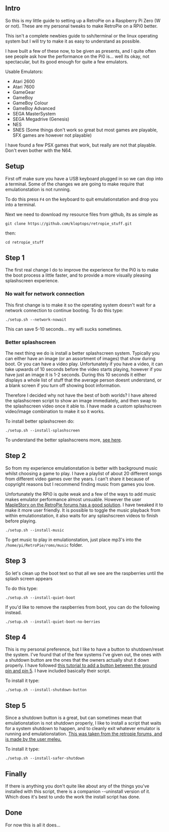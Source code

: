 ## Intro

So this is my little guide to setting up a RetroPie on a Raspberry Pi Zero (W or not). These are my personal tweaks to make RetroPie on a RPi0 better.

This isn't a complete newbies guide to ssh/terminal or the linux operating system but I will try to make it as easy to understand as possible.

I have built a few of these now, to be given as presents, and I quite often see people ask how the performance on the Pi0 is... well its okay, not spectacular, but its good enough for quite a few emulators.

Usable Emulators:
* Atari 2600
* Atari 7600
* GameGear
* GameBoy
* GameBoy Colour
* GameBoy Advanced
* SEGA MasterSystem
* SEGA Megadrive (Genesis)
* NES
* SNES (Some things don't work so great but most games are playable, SFX games are however not playable)

I have found a few PSX games that work, but really are not that playable. Don't even bother with the N64.

## Setup

First off make sure you have a USB keyboard plugged in so we can dop into a terminal. Some of the changes we are going to make require that emulationstation is not running.

To do this press `F4` on the keyboard to quit emulationstation and drop you into a terminal.

Next we need to download my resource files from github, its as simple as

    git clone https://github.com/kloptops/retropie_stuff.git

then:

    cd retropie_stuff

## Step 1

The first real change I do to improve the experience for the Pi0 is to make the boot process a little faster, and to provide a more visually pleasing splashscreen experience.


### No wait for network connection

This first change is to make it so the operating system doesn't wait for a network connection to continue booting. To do this type:

    ./setup.sh --network-nowait

This can save 5-10 seconds... my wifi sucks sometimes.

### Better splashscreen

The next thing we do is install a better splashscreen system. Typically you can either have an image (or an assortment of images) that show during boot. Or you can have a video play. Unfortunately if you have a video, it can take upwards of 10 seconds before the video starts playing, however if you have just an image it is 1-2 seconds. During this 10 seconds it either displays a whole list of stuff that the average person doesnt understand, or a blank screen if you turn off showing boot information.

Therefore I decided why not have the best of both worlds? I have altered the splashscreen script to show an image immediately, and then swap to the splashscreen video once it able to. I have made a custom splashscreen video/image combination to make it so it works.

To install better splashscreen do:

    ./setup.sh --install-splashscreen

To understand the better splashscreens more, [see here](retropie-splashscreen/README.md).

## Step 2

So from my experience emulationstation is better with background music whilst choosing a game to play. I have a playlist of about 20 different songs from different video games over the years. I can't share it because of copyright reasons but I recommend finding music from games you love.

Unfortunately the RPi0 is quite weak and a few of the ways to add music makes emulator performance almost unsuable. However the user [MapleStory on the RetroPie forums has a good solution](https://retropie.org.uk/forum/topic/9133/quick-and-easy-guide-for-adding-music-to-emulatonstation-on-retropie-noob-friendly). I have tweaked it to make it more user friendly. It is possible to toggle the music playback from within emulationstation, it also waits for any splashscreen videos to finish before playing.

    ./setup.sh --install-music

To get music to play in emulationstation, just place mp3's into the `/home/pi/RetroPie/roms/music` folder.

## Step 3

So let's clean up the boot text so that all we see are the raspberries until the splash screen appears

To do this type:

    ./setup.sh --install-quiet-boot

If you'd like to remove the raspberries from boot, you can do the following instead.

    ./setup.sh --install-quiet-boot-no-berries

## Step 4

This is my personal preference, but I like to have a button to shutdown/reset the system. I've found that of the few systems I've given out, the ones with a shutdown button are the ones that the owners actually shut it down properly. I have followed [this tutorial to add a button between the ground pin and pin 5](https://gilyes.com/pi-shutdown-button/). I have included basically their script.

To install it type:

    ./setup.sh --install-shutdown-button

## Step 5

Since a shutdown button is a great, but can sometimes mean that emulationstation is not shutdown properly, I like to install a script that waits for a system shutdown to happen, and to cleanly exit whatever emulator is running and emulationstation. [This was taken from the retropie forums, and is made by the user meleu.](https://retropie.org.uk/forum/topic/12895/ensuring-es-gracefully-finish-and-save-metadata-in-every-system-shutdown/2)

To install it type:

    ./setup.sh --install-safer-shutdown

## Finally

If there is anything you don't quite like about any of the things you've installed with this script, there is a companion --uninstall version of it. Which does it's best to undo the work the install script has done.

## Done

For now this is all it does...
